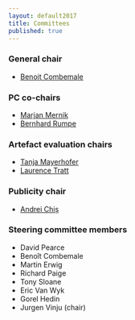 ```yaml
---
layout: default2017
title: Committees
published: true
---
```


### General chair

* [Benoit Combemale](http://people.irisa.fr/Benoit.Combemale/)

### PC co-chairs

* [Marjan Mernik](http://lpm.feri.um.si/en/members/mernik/)
* [Bernhard Rumpe](http://www.se-rwth.de/~rumpe/)

### Artefact evaluation chairs

* [Tanja Mayerhofer](http://www.big.tuwien.ac.at/staff/tmayerhofer)
* [Laurence Tratt](http://tratt.net/laurie/)

### Publicity chair

* [Andrei Chiș](http://www.andreichis.com)


### Steering committee members

* David Pearce
* Benoît Combemale
* Martin Erwig 
* Richard Paige
* Tony Sloane 
* Eric Van Wyk
* Gorel Hedin
* Jurgen Vinju (chair)